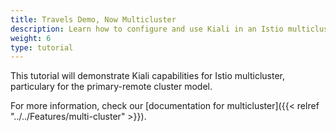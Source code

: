 ```yaml
---
title: Travels Demo, Now Multicluster
description: Learn how to configure and use Kiali in an Istio multicluster scenario.
weight: 6
type: tutorial
---
```


This tutorial will demonstrate Kiali capabilities for Istio multicluster, particulary for the primary-remote cluster model.

For more information, check our [documentation for multicluster]({{< relref "../../Features/multi-cluster" >}}).